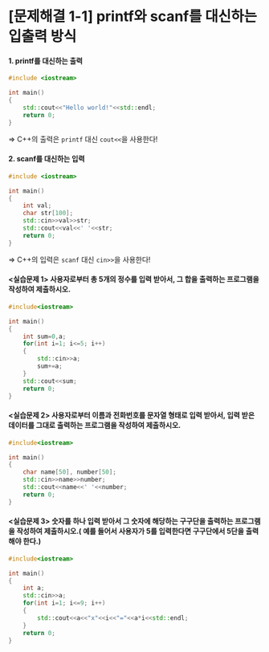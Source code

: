 # [문제해결 1-1] printf와 scanf를 대신하는 입출력 방식

#### 1. printf를 대신하는 출력
  
```c++
#include <iostream>

int main()
{
    std::cout<<"Hello world!"<<std::endl;
    return 0;
}
```
=> C++의 출력은 `printf` 대신 `cout<<`을 사용한다!


#### 2. scanf를 대신하는 입력

```c++
#include <iostream>

int main()
{
    int val;
    char str[100];
    std::cin>>val>>str;
    std::cout<<val<<' '<<str;
    return 0;
}
```

=> C++의 입력은 `scanf` 대신 `cin>>`을 사용한다!

#### <실습문제 1> 사용자로부터 총 5개의 정수를 입력 받아서, 그 합을 출력하는 프로그램을 작성하여 제출하시오.

```c++
#include<iostream>

int main()
{
    int sum=0,a;
    for(int i=1; i<=5; i++)
    {
        std::cin>>a;
        sum+=a;
    }
	std::cout<<sum;
	return 0;
}
```

#### <실습문제 2> 사용자로부터 이름과 전화번호를 문자열 형태로 입력 받아서, 입력 받은 데이터를 그대로 출력하는 프로그램을 작성하여 제출하시오.

```c++
#include<iostream>

int main()
{
    char name[50], number[50];
    std::cin>>name>>number;
	std::cout<<name<<' '<<number;
	return 0;
}
```

#### <실습문제 3> 숫자를 하나 입력 받아서 그 숫자에 해당하는 구구단을 출력하는 프로그램을 작성하여 제출하시오.( 예를 들어서 사용자가 5를 입력한다면 구구단에서 5단을 출력해야 한다.)


```c++
#include<iostream>

int main()
{
    int a;
    std::cin>>a;
    for(int i=1; i<=9; i++)
    {
        std::cout<<a<<"x"<<i<<"="<<a*i<<std::endl;
    }
	return 0;
}
```